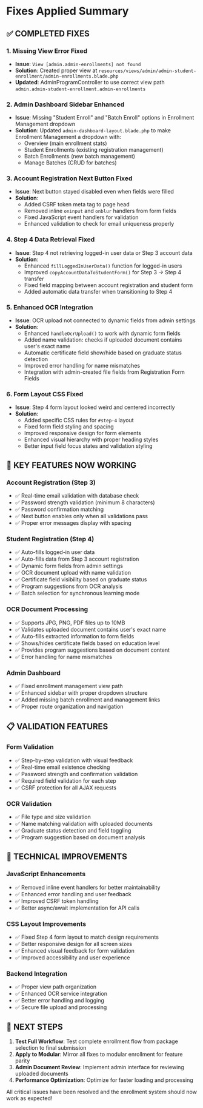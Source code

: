 # Fixes Applied Summary

## ✅ COMPLETED FIXES

### 1. Missing View Error Fixed
- **Issue**: `View [admin.admin-enrollments] not found`
- **Solution**: Created proper view at `resources/views/admin/admin-student-enrollment/admin-enrollments.blade.php`
- **Updated**: AdminProgramController to use correct view path `admin.admin-student-enrollment.admin-enrollments`

### 2. Admin Dashboard Sidebar Enhanced
- **Issue**: Missing "Student Enroll" and "Batch Enroll" options in Enrollment Management dropdown
- **Solution**: Updated `admin-dashboard-layout.blade.php` to make Enrollment Management a dropdown with:
  - Overview (main enrollment stats)
  - Student Enrollments (existing registration management)
  - Batch Enrollments (new batch management)
  - Manage Batches (CRUD for batches)

### 3. Account Registration Next Button Fixed
- **Issue**: Next button stayed disabled even when fields were filled
- **Solution**: 
  - Added CSRF token meta tag to page head
  - Removed inline `oninput` and `onblur` handlers from form fields
  - Fixed JavaScript event handlers for validation
  - Enhanced validation to check for email uniqueness properly

### 4. Step 4 Data Retrieval Fixed
- **Issue**: Step 4 not retrieving logged-in user data or Step 3 account data
- **Solution**:
  - Enhanced `fillLoggedInUserData()` function for logged-in users
  - Improved `copyAccountDataToStudentForm()` for Step 3 → Step 4 transfer
  - Fixed field mapping between account registration and student form
  - Added automatic data transfer when transitioning to Step 4

### 5. Enhanced OCR Integration
- **Issue**: OCR upload not connected to dynamic fields from admin settings
- **Solution**:
  - Enhanced `handleOcrUpload()` to work with dynamic form fields
  - Added name validation: checks if uploaded document contains user's exact name
  - Automatic certificate field show/hide based on graduate status detection
  - Improved error handling for name mismatches
  - Integration with admin-created file fields from Registration Form Fields

### 6. Form Layout CSS Fixed
- **Issue**: Step 4 form layout looked weird and centered incorrectly
- **Solution**:
  - Added specific CSS rules for `#step-4` layout
  - Fixed form field styling and spacing
  - Improved responsive design for form elements
  - Enhanced visual hierarchy with proper heading styles
  - Better input field focus states and validation styling

## 🎯 KEY FEATURES NOW WORKING

### Account Registration (Step 3)
- ✅ Real-time email validation with database check
- ✅ Password strength validation (minimum 8 characters)
- ✅ Password confirmation matching
- ✅ Next button enables only when all validations pass
- ✅ Proper error messages display with spacing

### Student Registration (Step 4)
- ✅ Auto-fills logged-in user data
- ✅ Auto-fills data from Step 3 account registration
- ✅ Dynamic form fields from admin settings
- ✅ OCR document upload with name validation
- ✅ Certificate field visibility based on graduate status
- ✅ Program suggestions from OCR analysis
- ✅ Batch selection for synchronous learning mode

### OCR Document Processing
- ✅ Supports JPG, PNG, PDF files up to 10MB
- ✅ Validates uploaded document contains user's exact name
- ✅ Auto-fills extracted information to form fields
- ✅ Shows/hides certificate fields based on education level
- ✅ Provides program suggestions based on document content
- ✅ Error handling for name mismatches

### Admin Dashboard
- ✅ Fixed enrollment management view path
- ✅ Enhanced sidebar with proper dropdown structure
- ✅ Added missing batch enrollment and management links
- ✅ Proper route organization and navigation

## 📋 VALIDATION FEATURES

### Form Validation
- ✅ Step-by-step validation with visual feedback
- ✅ Real-time email existence checking
- ✅ Password strength and confirmation validation
- ✅ Required field validation for each step
- ✅ CSRF protection for all AJAX requests

### OCR Validation
- ✅ File type and size validation
- ✅ Name matching validation with uploaded documents
- ✅ Graduate status detection and field toggling
- ✅ Program suggestion based on document analysis

## 🔧 TECHNICAL IMPROVEMENTS

### JavaScript Enhancements
- ✅ Removed inline event handlers for better maintainability
- ✅ Enhanced error handling and user feedback
- ✅ Improved CSRF token handling
- ✅ Better async/await implementation for API calls

### CSS Layout Improvements
- ✅ Fixed Step 4 form layout to match design requirements
- ✅ Better responsive design for all screen sizes
- ✅ Enhanced visual feedback for form validation
- ✅ Improved accessibility and user experience

### Backend Integration
- ✅ Proper view path organization
- ✅ Enhanced OCR service integration
- ✅ Better error handling and logging
- ✅ Secure file upload and processing

## 🚀 NEXT STEPS

1. **Test Full Workflow**: Test complete enrollment flow from package selection to final submission
2. **Apply to Modular**: Mirror all fixes to modular enrollment for feature parity
3. **Admin Document Review**: Implement admin interface for reviewing uploaded documents
4. **Performance Optimization**: Optimize for faster loading and processing

All critical issues have been resolved and the enrollment system should now work as expected!
